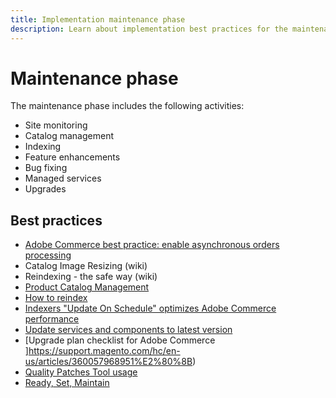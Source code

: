 ```yaml
---
title: Implementation maintenance phase
description: Learn about implementation best practices for the maintenance phase of Adobe Commerce projects.
---
```


# Maintenance phase

The maintenance phase includes the following activities:

- Site monitoring
- Catalog management
- Indexing
- Feature enhancements
- Bug fixing
- Managed services
- Upgrades

## Best practices

- [Adobe Commerce best practice: enable asynchronous orders processing​](https://support.magento.com/hc/en-us/articles/360048545492%E2%80%8B)
- Catalog Image Resizing (wiki)
- Reindexing - the safe way (wiki)
- [Product Catalog Management](https://www.gotostage.com/channel/fca90f7960be436f9b849215d9e06026/recording/2eea2782fc874047a020391000519f8b/watch?source=CHANNEL)
- [How to reindex](https://developer.adobe.com/commerce/php/development/components/indexing/#how-to-reindex)
- [Indexers "Update On Schedule" optimizes Adobe Commerce performance​](https://support.magento.com/hc/en-us/articles/360040227191%E2%80%8B)
- [Update services and components to latest version​](https://support.magento.com/hc/en-us/articles/360048603692%E2%80%8B)
- [Upgrade plan checklist for Adobe Commerce​]https://support.magento.com/hc/en-us/articles/360057968951%E2%80%8B)
- [Quality Patches Tool usage](https://experienceleague.adobe.com/docs/commerce-operations/tools/quality-patches-tool/usage.html)
- [Ready, Set, Maintain](https://business.adobe.com/blog/basics/ready-set-maintain)
